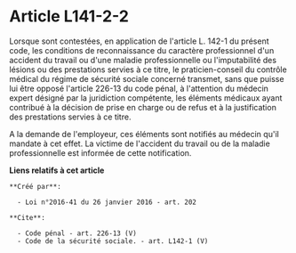 # Article L141-2-2

Lorsque sont contestées, en application de l'article L. 142-1 du présent code, les conditions de reconnaissance du caractère
professionnel d'un accident du travail ou d'une maladie professionnelle ou l'imputabilité des lésions ou des prestations
servies à ce titre, le praticien-conseil du contrôle médical du régime de sécurité sociale concerné transmet, sans que puisse
lui être opposé l'article 226-13 du code pénal, à l'attention du médecin expert désigné par la juridiction compétente, les
éléments médicaux ayant contribué à la décision de prise en charge ou de refus et à la justification des prestations servies
à ce titre. 

A la demande de l'employeur, ces éléments sont notifiés au médecin qu'il mandate à cet effet. La victime de l'accident du
travail ou de la maladie professionnelle est informée de cette notification.

**Liens relatifs à cet article**

	**Créé par**:

	  - Loi n°2016-41 du 26 janvier 2016 - art. 202

	**Cite**:

	  - Code pénal - art. 226-13 (V)
	  - Code de la sécurité sociale. - art. L142-1 (V)
